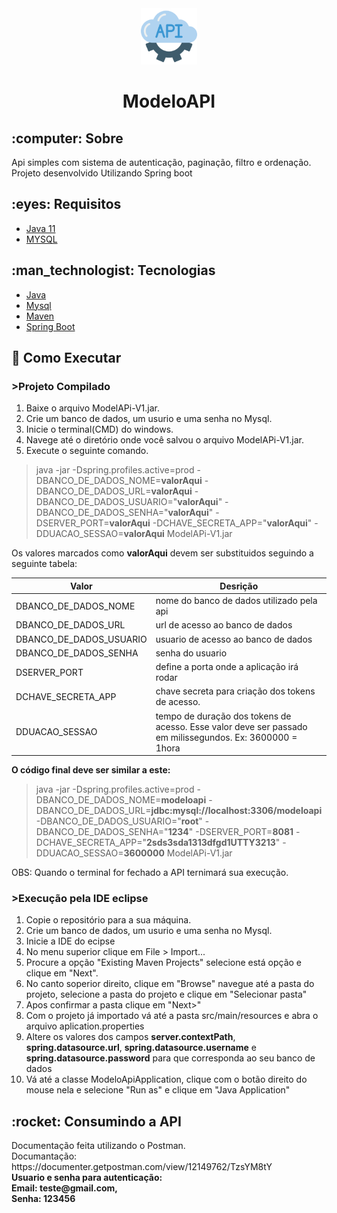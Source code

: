 <div align=center>
  <img src="https://raw.githubusercontent.com/MaykiSantos/ModeloAPI/main/api%20logo.png" width=90px>
  <h1>ModeloAPI</h1>
</div>

<div>
  <h2> :computer: Sobre</h2>
  <p>Api simples com sistema de autenticação, paginação, filtro e ordenação. Projeto desenvolvido Utilizando Spring boot</p>
</div>

<h2 id="requisitos"> :eyes: Requisitos</h2>
<ul>
  <li><a href="https://www.oracle.com/br/java/technologies/javase-jdk11-downloads.html">Java 11</a></li>
  <li><a href="https://downloads.mariadb.org/">MYSQL</a></li>
</ul>

<h2 id="tecnologias"> :man_technologist: Tecnologias</h2>
<ul>
  <li><a href="https://www.java.com/pt-BR/download/">Java</a></li>
  <li><a href="https://www.mysql.com/downloads/">Mysql</a></li>
  <li><a href="https://maven.apache.org/">Maven</a></li>
  <li><a href="https://spring.io/">Spring Boot</a></li>
</ul>


## :book: Como Executar

### >Projeto Compilado

1. Baixe o arquivo ModelAPi-V1.jar.
2. Crie um banco de dados, um usurio e uma senha no Mysql.
3. Inicie o terminal(CMD) do windows.
4. Navege até o diretório onde você salvou o arquivo ModelAPi-V1.jar.
5. Execute o seguinte comando. 
>java -jar -Dspring.profiles.active=prod -DBANCO_DE_DADOS_NOME=**valorAqui** -DBANCO_DE_DADOS_URL=**valorAqui** -DBANCO_DE_DADOS_USUARIO="**valorAqui**" -DBANCO_DE_DADOS_SENHA="**valorAqui**" -DSERVER_PORT=**valorAqui** -DCHAVE_SECRETA_APP="**valorAqui**" -DDUACAO_SESSAO=**valorAqui** ModelAPi-V1.jar

Os valores marcados como **valorAqui** devem ser substituidos seguindo a seguinte tabela:

Valor | Desrição
-----|------
DBANCO_DE_DADOS_NOME | nome do banco de dados utilizado pela api
DBANCO_DE_DADOS_URL | url de acesso ao banco de dados
DBANCO_DE_DADOS_USUARIO | usuario de acesso ao banco de dados
DBANCO_DE_DADOS_SENHA | senha do usuario
DSERVER_PORT | define a porta onde a aplicação irá rodar
DCHAVE_SECRETA_APP | chave secreta para criação dos tokens de acesso.
DDUACAO_SESSAO | tempo de duração dos tokens de acesso. Esse valor deve ser passado em milissegundos. Ex: 3600000 = 1hora

**O código final deve ser similar a este:**

>java -jar -Dspring.profiles.active=prod -DBANCO_DE_DADOS_NOME=**modeloapi** -DBANCO_DE_DADOS_URL=**jdbc:mysql://localhost:3306/modeloapi** -DBANCO_DE_DADOS_USUARIO="**root**" -DBANCO_DE_DADOS_SENHA="**1234**" -DSERVER_PORT=**8081** -DCHAVE_SECRETA_APP="**2sds3sda1313dfgd1UTTY3213**" -DDUACAO_SESSAO=**3600000** ModelAPi-V1.jar

OBS: Quando o terminal for fechado a API ternimará sua execução.


### >Execução pela IDE eclipse

1. Copie o repositório para a sua máquina.
2. Crie um banco de dados, um usurio e uma senha no Mysql.
3. Inicie a IDE do ecipse
4. No menu superior clique em File > Import...
5. Procure a opção "Existing Maven Projects" selecione está opção e clique em "Next".
6. No canto soperior direito, clique em "Browse" navegue até a pasta do projeto, selecione a pasta do projeto e clique em "Selecionar pasta"
7. Apos confirmar a pasta clique em "Next>"
8. Com o projeto já importado vá até a pasta src/main/resources e abra  o arquivo aplication.properties
9. Altere os valores dos campos **server.contextPath**, **spring.datasource.url**, **spring.datasource.username** e **spring.datasource.password** para que corresponda ao seu banco de dados
10. Vá até a classe ModeloApiApplication, clique com o botão direito do mouse nela e selecione "Run as" e clique em "Java Application"

<div>
  <h2>:rocket: Consumindo a API</h2>
  <p>
  Documentação feita utilizando o Postman.</br>
  Documantação: https://documenter.getpostman.com/view/12149762/TzsYM8tY
  </br>
  <b>Usuario e senha para autenticação:</br>
  Email: teste@gmail.com,</br>
  Senha: 123456</b></br>
  </p>
</div>
